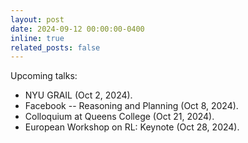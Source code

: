 ```yaml
---
layout: post
date: 2024-09-12 00:00:00-0400
inline: true
related_posts: false
---
```


Upcoming talks:
* NYU GRAIL (Oct 2, 2024).
* Facebook -- Reasoning and Planning (Oct 8, 2024).
* Colloquium at Queens College (Oct 21, 2024).
* European Workshop on RL: Keynote (Oct 28, 2024).

